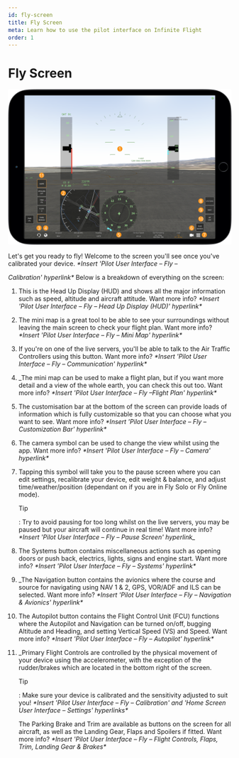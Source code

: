 ```yaml
---
id: fly-screen
title: Fly Screen
meta: Learn how to use the pilot interface on Infinite Flight
order: 1
---
```


# Fly Screen

![Fly Screen](_images/manual/frames/hud-screen.png)



Let&#39;s get you ready to fly! Welcome to the screen you&#39;ll see once you&#39;ve calibrated your device. _\*Insert &#39;Pilot User Interface – Fly –_

_Calibration&#39; hyperlink\*_ Below is a breakdown of everything on the screen:

1. This is the Head Up Display (HUD) and shows all the major information such as speed, altitude and aircraft attitude. Want more info? _\*Insert &#39;Pilot User Interface – Fly – Head Up Display (HUD)&#39; hyperlink\*_

   

2. The mini map is a great tool to be able to see your surroundings without leaving the main screen to check your flight plan. Want more info? _\*Insert &#39;Pilot User Interface – Fly – Mini Map&#39; hyperlink\*_

   

3. If you&#39;re on one of the live servers, you&#39;ll be able to talk to the Air Traffic Controllers using this button. Want more info? _\*Insert &#39;Pilot User Interface – Fly – Communication&#39; hyperlink\*_

   

4. _The mini map can be used to make a flight plan, but if you want more detail and a view of the whole earth, you can check this out too. Want more info? _\*Insert &#39;Pilot User Interface – Fly –Flight Plan&#39; hyperlink\*_

   

5. The customisation bar at the bottom of the screen can provide loads of information which is fully customizable so that you can choose what you want to see. Want more info? _\*Insert &#39;Pilot User Interface – Fly – Customization Bar&#39; hyperlink\*_

   

6. The camera symbol can be used to change the view whilst using the app. Want more info? _\*Insert &#39;Pilot User Interface – Fly – Camera&#39; hyperlink\*_

   

7. Tapping this symbol will take you to the pause screen where you can edit settings, recalibrate your device, edit weight &amp; balance, and adjust time/weather/position (dependant on if you are in Fly Solo or Fly Online mode).

   

   Tip

   : Try to avoid pausing for too long whilst on the live servers, you may be paused but your aircraft will continue in real time! Want more info? _\*Insert &#39;Pilot User Interface – Fly – Pause Screen&#39; hyperlink\__

   

8. The Systems button contains miscellaneous actions such as opening doors or push back, electrics, lights, signs and engine start. Want more info? _\*Insert &#39;Pilot User Interface – Fly – Systems&#39; hyperlink\*_

   

9. _The Navigation button contains the avionics where the course and source for navigating using NAV 1 &amp; 2, GPS, VOR/ADF and ILS can be selected. Want more info? _\*Insert &#39;Pilot User Interface – Fly – Navigation &amp; Avionics&#39; hyperlink\*_

   

10. The Autopilot button contains the Flight Control Unit (FCU) functions where the Autopilot and Navigation can be turned on/off, bugging Altitude and Heading, and setting Vertical Speed (VS) and Speed. Want more info? _\*Insert &#39;Pilot User Interface – Fly – Autopilot&#39; hyperlink\*_

    

11. _Primary Flight Controls are controlled by the physical movement of your device using the accelerometer, with the exception of the rudder/brakes which are located in the bottom right of the screen.

    

    Tip

    : Make sure your device is calibrated and the sensitivity adjusted to suit you! _\*Insert &#39;Pilot User Interface – Fly – Calibration&#39; and &#39;Home Screen User Interface – Settings&#39; hyperlinks\*_ 

    

    The Parking Brake and Trim are available as buttons on the screen for all aircraft, as well as the Landing Gear, Flaps and Spoilers if fitted. Want more info? _\*Insert &#39;Pilot User Interface – Fly – Flight Controls, Flaps, Trim, Landing Gear &amp; Brakes\*_
